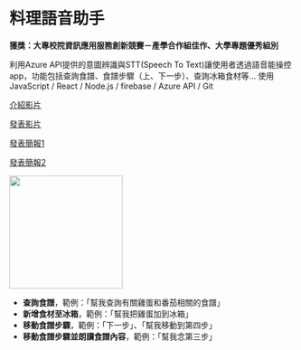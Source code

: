 # 料理語音助手
**獲獎：大專校院資訊應用服務創新競賽－產學合作組佳作、大學專題優秀組別**

利用Azure API提供的意圖辨識與STT(Speech To Text)讓使用者透過語音能操控app，功能包括查詢食譜、食譜步驟（上、下一步）、查詢冰箱食材等…
使用 JavaScript / React / Node.js / firebase / Azure API / Git 

[介紹影片](https://youtu.be/6bVTywDfLlc)
 
[發表影片](https://youtu.be/i9l10Vul5vE)
 
[發表簡報1](https://drive.google.com/file/d/1NM7MdJss_6PMXIWSSzM4B2vlLMQ6Hy7g/view?usp=share_link)

[發表簡報2](https://drive.google.com/file/d/1n93ty5UqSlbg4VklHclj0n7o8kokScFf/view?usp=share_link)




<img src="https://user-images.githubusercontent.com/59163273/171298201-ea563ae0-696b-46be-9e7b-96314ef927a2.png" width="200">

- **查詢食譜**，範例：「幫我查詢有關雞蛋和番茄相關的食譜」
- **新增食材至冰箱**，範例：「幫我把雞蛋加到冰箱」
- **移動食譜步驟**，範例：「下一步」、「幫我移動到第四步」
- **移動食譜步驟並朗讀食譜內容**，範例：「幫我念第三步」
